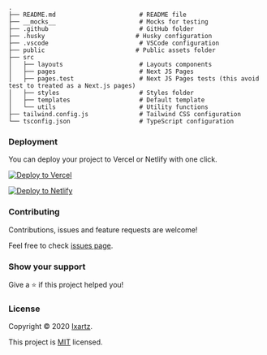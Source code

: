 

```shell
.
├── README.md                       # README file
├── __mocks__                       # Mocks for testing
├── .github                         # GitHub folder
├── .husky                         # Husky configuration
├── .vscode                         # VSCode configuration
├── public                         # Public assets folder
├── src
│   ├── layouts                     # Layouts components
│   ├── pages                       # Next JS Pages
│   ├── pages.test                  # Next JS Pages tests (this avoid test to treated as a Next.js pages)
│   ├── styles                      # Styles folder
│   ├── templates                   # Default template
│   └── utils                       # Utility functions
├── tailwind.config.js              # Tailwind CSS configuration
└── tsconfig.json                   # TypeScript configuration
```

### Deployment

You can deploy your project to Vercel or Netlify with one click.

[![Deploy to Vercel](https://vercel.com/button)](https://vercel.com/import/project?template=https://github.com/ixartz/Next-js-Boilerplate)

[![Deploy to Netlify](https://www.netlify.com/img/deploy/button.svg)](https://app.netlify.com/start/deploy?repository=https://github.com/ixartz/Next-js-Boilerplate)

### Contributing

Contributions, issues and feature requests are welcome!

Feel free to check [issues page](https://github.com/ixartz/Next-js-Boilerplate/issues).

### Show your support

Give a ⭐️ if this project helped you!

### License

Copyright © 2020 [Ixartz](https://github.com/ixartz).

This project is [MIT](https://github.com/ixartz/Next-js-Boilerplate/blob/master/LICENSE) licensed.